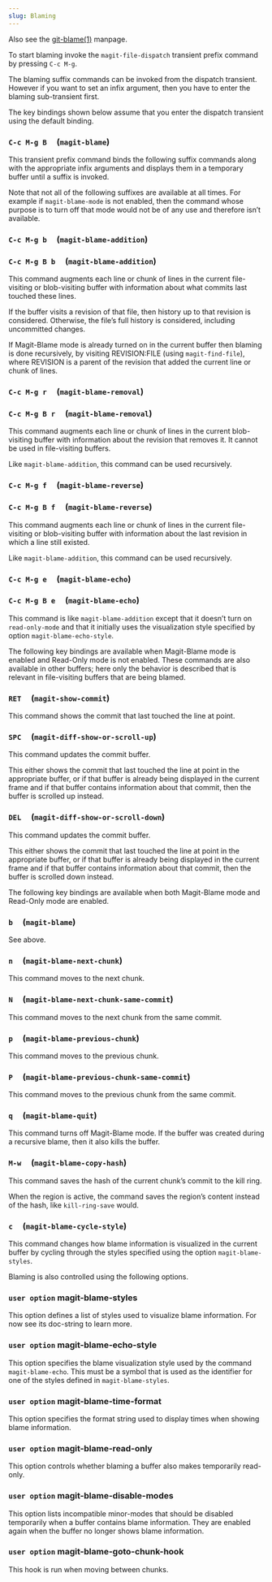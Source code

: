 ```yaml
---
slug: Blaming
---
```


Also see the [git-blame(1)](http://git-scm.com/docs/git-blame) manpage.

To start blaming invoke the `magit-file-dispatch` transient prefix command by pressing `C-c M-g`.

The blaming suffix commands can be invoked from the dispatch transient. However if you want to set an infix argument, then you have to enter the blaming sub-transient first.

The key bindings shown below assume that you enter the dispatch transient using the default binding.

### `C-c M-g B`     (`magit-blame`)

This transient prefix command binds the following suffix commands along with the appropriate infix arguments and displays them in a temporary buffer until a suffix is invoked.

Note that not all of the following suffixes are available at all times. For example if `magit-blame-mode` is not enabled, then the command whose purpose is to turn off that mode would not be of any use and therefore isn’t available.

### `C-c M-g b`     (`magit-blame-addition`)

### `C-c M-g B b`     (`magit-blame-addition`)

This command augments each line or chunk of lines in the current file-visiting or blob-visiting buffer with information about what commits last touched these lines.

If the buffer visits a revision of that file, then history up to that revision is considered. Otherwise, the file’s full history is considered, including uncommitted changes.

If Magit-Blame mode is already turned on in the current buffer then blaming is done recursively, by visiting REVISION:FILE (using `magit-find-file`), where REVISION is a parent of the revision that added the current line or chunk of lines.

### `C-c M-g r`     (`magit-blame-removal`)

### `C-c M-g B r`     (`magit-blame-removal`)

This command augments each line or chunk of lines in the current blob-visiting buffer with information about the revision that removes it. It cannot be used in file-visiting buffers.

Like `magit-blame-addition`, this command can be used recursively.

### `C-c M-g f`     (`magit-blame-reverse`)

### `C-c M-g B f`     (`magit-blame-reverse`)

This command augments each line or chunk of lines in the current file-visiting or blob-visiting buffer with information about the last revision in which a line still existed.

Like `magit-blame-addition`, this command can be used recursively.

### `C-c M-g e`     (`magit-blame-echo`)

### `C-c M-g B e`     (`magit-blame-echo`)

This command is like `magit-blame-addition` except that it doesn’t turn on `read-only-mode` and that it initially uses the visualization style specified by option `magit-blame-echo-style`.

The following key bindings are available when Magit-Blame mode is enabled and Read-Only mode is not enabled. These commands are also available in other buffers; here only the behavior is described that is relevant in file-visiting buffers that are being blamed.

### `RET`     (`magit-show-commit`)

This command shows the commit that last touched the line at point.

### `SPC`     (`magit-diff-show-or-scroll-up`)

This command updates the commit buffer.

This either shows the commit that last touched the line at point in the appropriate buffer, or if that buffer is already being displayed in the current frame and if that buffer contains information about that commit, then the buffer is scrolled up instead.

### `DEL`     (`magit-diff-show-or-scroll-down`)

This command updates the commit buffer.

This either shows the commit that last touched the line at point in the appropriate buffer, or if that buffer is already being displayed in the current frame and if that buffer contains information about that commit, then the buffer is scrolled down instead.

The following key bindings are available when both Magit-Blame mode and Read-Only mode are enabled.

### `b`     (`magit-blame`)

See above.

### `n`     (`magit-blame-next-chunk`)

This command moves to the next chunk.

### `N`     (`magit-blame-next-chunk-same-commit`)

This command moves to the next chunk from the same commit.

### `p`     (`magit-blame-previous-chunk`)

This command moves to the previous chunk.

### `P`     (`magit-blame-previous-chunk-same-commit`)

This command moves to the previous chunk from the same commit.

### `q`     (`magit-blame-quit`)

This command turns off Magit-Blame mode. If the buffer was created during a recursive blame, then it also kills the buffer.

### `M-w`     (`magit-blame-copy-hash`)

This command saves the hash of the current chunk’s commit to the kill ring.

When the region is active, the command saves the region’s content instead of the hash, like `kill-ring-save` would.

### `c`     (`magit-blame-cycle-style`)

This command changes how blame information is visualized in the current buffer by cycling through the styles specified using the option `magit-blame-styles`.

Blaming is also controlled using the following options.

### <span className="tag useroption">`user option`</span> **magit-blame-styles**

This option defines a list of styles used to visualize blame information. For now see its doc-string to learn more.

### <span className="tag useroption">`user option`</span> **magit-blame-echo-style**

This option specifies the blame visualization style used by the command `magit-blame-echo`. This must be a symbol that is used as the identifier for one of the styles defined in `magit-blame-styles`.

### <span className="tag useroption">`user option`</span> **magit-blame-time-format**

This option specifies the format string used to display times when showing blame information.

### <span className="tag useroption">`user option`</span> **magit-blame-read-only**

This option controls whether blaming a buffer also makes temporarily read-only.

### <span className="tag useroption">`user option`</span> **magit-blame-disable-modes**

This option lists incompatible minor-modes that should be disabled temporarily when a buffer contains blame information. They are enabled again when the buffer no longer shows blame information.

### <span className="tag useroption">`user option`</span> **magit-blame-goto-chunk-hook**

This hook is run when moving between chunks.
